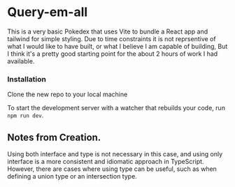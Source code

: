 # Query-em-all

This is a very basic Pokedex that uses Vite to bundle a React app and tailwind for simple styling.
Due to time constraints it is not reprsentive of what I would like to have built, or what I believe I am capable of building, But I think it's a pretty good starting point for the about 2 hours of work I had available.


### Installation

Clone the new repo to your local machine

To start the development server with a watcher that rebuilds your code, run `npm run dev`.

## Notes from Creation.
 
Using both interface and type is not necessary in this case, and using only interface is a more consistent and idiomatic approach in TypeScript.
However, there are cases where using type can be useful, such as when defining a union type or an intersection type.